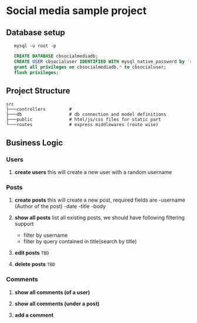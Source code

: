 # Social media sample project

## Database setup

```shell
   mysql -u root -p
```

```sql
   CREATE DATABASE cbsocialmediadb;
   CREATE USER cbsocialuser IDENTIFIED WITH mysql_native_password by 'cbsocialpass';
   grant all privileges on cbsocialmediadb.* to cbsocialuser;
   flush privileges;
```

## Project Structure

```
src
├───controllers         #
├───db                  # db connection and model definitions
├───public              # html/js/css files for static part
└───routes              # express middlewares (route wise)
```

## Business Logic

### Users

1. **create users**
   this will create a new user with a random username

### Posts

1. **create posts**
   this will create a new post, required fields are
   -username (Author of the post)
   -date
   -title
   -body

2. **show all posts**
   list all existing posts, we should have following filtering support

   - filter by username
   - filter by query contained in title(search by title)

3. **edit posts** `TBD`

4. **delete posts** `TBD`

### Comments

1. **show all comments (of a user)**

2. **show all comments (under a post)**

3. **add a comment**
